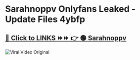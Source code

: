 
 # Sarahnoppv Onlyfans Leaked - Update Files 4ybfp

## <h2><a href="https://clipsfans.com/Sarahnoppv&ref=git">🔗 Click to LINKS ⏩⏩ 👉 🟢 Sarahnoppv </a></h2>

<a href="https://clipsfans.com/Sarahnoppv&ref=git" rel="nofollow" data-target="animated-image.originalLink"><img src="https://i.ibb.co.com/xMMVF88/686577567.gif" alt="Viral Video Original" style="max-width: 100%; display: inline-block;" data-target="animated-image.originalImage"></a>

